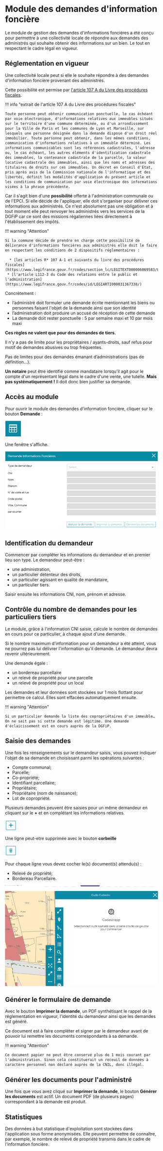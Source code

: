 # Module des demandes d'information foncière

Le module de gestion des demandes d'informations foncières a été conçu pour permettre à une collectivité locale de répondre aux demandes des administrés qui souhaite obtenir des informations sur un bien. Le tout en respectant le cadre légal en vigueur.


## Réglementation en vigueur

Une collectivité locale peut si elle le souhaite répondre à des demandes d'information foncière provenant des administrés.


Cette possibilité est permise par [l'article 107 A du Livre des procédures fiscales](https://www.legifrance.gouv.fr/codes/id/LEGIARTI000036588629/).



!!! info "extrait de l'article 107 A du Livre des procédures fiscales"

	Toute personne peut obtenir communication ponctuelle, le cas échéant par voie électronique, d'informations relatives aux immeubles situés sur le territoire d'une commune déterminée, ou d'un arrondissement pour la Ville de Paris et les communes de Lyon et Marseille, sur lesquels une personne désignée dans la demande dispose d'un droit réel immobilier. Toute personne peut obtenir, dans les mêmes conditions, communication d'informations relatives à un immeuble déterminé. Les informations communicables sont les références cadastrales, l'adresse ou, le cas échéant, les autres éléments d'identification cadastrale des immeubles, la contenance cadastrale de la parcelle, la valeur locative cadastrale des immeubles, ainsi que les noms et adresses des titulaires de droits sur ces immeubles. Un décret en Conseil d'Etat, pris après avis de la Commission nationale de l'informatique et des libertés, définit les modalités d'application du présent article et les conditions de communication par voie électronique des informations visées à la phrase précédente.


Car il s'agit bien d'une **possibilité** offerte à l'administration communale ou de l'EPCI. Si elle décide de l'appliquer, elle doit s'organiser pour délivrer ces informations aux administrés. Ce n'est absolument pas une obligation et à tout moment elle peut renvoyer les administrés vers les services de la DGFiP car ce sont des missions régaliennes liées directement à l'établissement des impôts.

!!! warning "Attention"

	Si la commune décide de prendre en charge cette possibilité de délivrance d'informations foncières aux administrés elle doit le faire en respectant les conditions de 2 dispositifs réglementaires :
  
	  * [les articles R* 107 A-1 et suivants du livre des procédures fiscales](https://www.legifrance.gouv.fr/codes/section_lc/LEGITEXT000006069583/LEGISCTA000006180153/#LEGISCTA000006180153)
	 * [l'article L112-3 du Code des relations entre le public et l'administration](https://www.legifrance.gouv.fr/codes/id/LEGIARTI000031367338/)



Concrètement :

* l’administré doit formuler une demande écrite mentionnant les biens ou personnes faisant l'objet de la demande ainsi que son identité
* l’administration doit produire un accusé de réception de cette demande
* La demande doit rester ponctuelle : 5 par semaine maxi et 10 par mois maxi

**Ces règles ne valent que pour des demandes de tiers.**

Il n'y a pas de limite pour les propriétaires / ayants-droits, sauf refus pour motif de demandes abusives ou trop fréquentes.

Pas de limites pour des demandes émanant d’administrations (pas de définition…).

**Un notaire** peut être identifié comme mandataire lorsqu'il agit pour le compte d'un représentant légal dans le cadre d'une vente, une tutelle. **Mais pas systématiquement !** Il doit donc bien justifier sa demande.


## Accès au module

Pour ouvrir le module des demandes d'information foncière, cliquer sur le bouton **Demande** :

![image](./images/demande1.png)

Une fenêtre s'affiche.

![image](./images/demande2.png)


## Identification du demandeur


Commencer par compléter les informations du demandeur et en premier lieu son type.
Le demandeur peut-être : 

- une administration,
- un particulier détenteur des droits,
- un particulier agissant en qualité de mandataire,
- un particulier tiers.

Saisir ensuite les informations CNI, nom, prénom et adresse.



## Contrôle du nombre de demandes pour les particuliers tiers


Le module, grâce à l'information CNI saisie, calcule le nombre de demandes en cours pour ce particulier, à chaque ajout d'une demande.

Si le nombre maximum d'information pour un demandeur a été atteint, vous ne pourrez pas lui délivrer l'information qu'il demande. Le demandeur devra revenir ultérieurement.

Une demande égale :

* un bordereau parcellaire
* un relevé de propriété pour une parcelle
* un relevé de propriété pour un local

Les demandes et leur données sont stockées sur 1 mois flottant pour permettre ce calcul. Elles sont effacées automatiquement ensuite.


!!! warning "Attention"

	Si un particulier demande la liste des copropriétaires d'un immeuble… On ne sait pas si cette demande est légitime. Une demande d'éclaicissement est en cours auprès de la DGFiP.



## Saisie des demandes

Une fois les renseignements sur le demandeur saisis, vous pouvez indiquer l'objet de sa demande en choisissant parmi les opérations suivantes : 

- Compte communal;
- Parcelle;
- Co-propriété;
- Identifiant parcellaire;
- Propriétaire;
- Propriétaire (nom de naissance);
- Lot de copropriété.

Plusieurs demandes peuvent être saisies pour un même demandeur en cliquant sur le **+** et en complétant les informations relatives. 

![image](./images/demande4.png)

Une ligne peut-etre supprimée avec le bouton **corbeille**

![image](./images/demande5.png)

Pour chaque ligne vous devez cocher le(s) document(s) attendu(s) :

- Relevé de propriété;
- Bordereau Parcellaire.


![image](./images/demande_info_fonciere.gif)


## Générer le formulaire de demande

Avec le bouton **Imprimer la demande**, un PDF synthétisant le rappel de la réglementation en vigueur, l'identité du demandeur ainsi que les demandes est généré.

Ce document est à faire compléter et signer par le demandeur avant de pouvoir lui remettre les documents correspondants à sa demande.

!!! warning "Attention"

	Ce document papier ne peut être conservé plus de 1 mois courant par l'administration. Sinon cela constituerait un receuil de données à caractère personnel non déclaré auprès de la CNIL, donc illégal.


## Générer les documents pour l'administré

Une fois que vous avez cliqué sur **Imprimer la demande**, le bouton **Générer les documents** est actif. Un document PDF (de plusieurs pages) correspondant à la demande est produit.


## Statistiques

Des données à but statistique d'exploitation sont stockées dans l'application sous forme anonymisées. Elle peuvent permettre de connaître, par exemple, le nombre de relevé de propriété transmis dans le cadre de l'information foncière.
